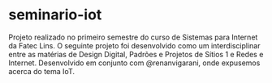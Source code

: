 # seminario-iot
Projeto realizado no primeiro semestre do curso de Sistemas para Internet da Fatec Lins. O seguinte projeto foi desenvolvido como um interdisciplinar entre as matérias de Design Digital, Padrões e Projetos de Sítios 1 e Redes e Internet. Desenvolvido em conjunto com @renanvigarani, onde expusemos acerca do tema IoT.
